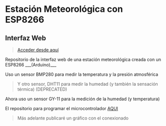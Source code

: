 # Estación Meteorológica con ESP8266
## Interfaz Web 

> <a href="http://ledemar.ddns.net/meteo" target="_new">Acceder desde aquí</a>


<p>Repositorio de la interfaz web de una estación meteorológica creada con un ESP8266 ___(Arduino)___ </p>
<p>Uso un sensor BMP280 para medir la temperatura y la presión atmosférica</p>

> Y otro sensor, DHT11 para medir la humedad (y también la sensación térmica) (DEPRECATED)

<p>Ahora uso un sensor GY-11 para la medición de la humedad (y temperatura)</p>
<p>El repositorio para programar el microcontrolador <a href="https://github.com/mledpal/meteoduino-firmware)">AQUI</a></p>

> Más adelante publicaré un gráfico con el conexionado

